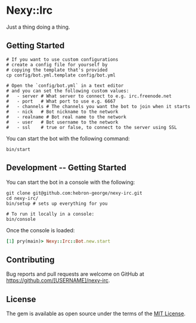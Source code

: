 # Nexy::Irc
Just a thing doing a thing.

## Getting Started
```shell
# If you want to use custom configurations
# create a config file for yourself by 
# copying the template that's provided
cp config/bot.yml.template config/bot.yml

# Open the `config/bot.yml` in a text editor
# and you can set the following custom values:
#   - server # What server to connect to e.g. irc.freenode.net
#   - port   # What port to use e.g. 6667
#   - channels # The channels you want the bot to join when it starts
#   - nick   # Bot nickname to the network
#   - realname # Bot real name to the network
#   - user   # Bot username to the network
#   - ssl    # true or false, to connect to the server using SSL
```

You can start the bot with the following command:
```shell
bin/start
```

## Development -- Getting Started
You can start the bot in a console with the following:

```shell
git clone git@github.com:hebron-george/nexy-irc.git
cd nexy-irc/
bin/setup # sets up everything for you

# To run it locally in a console:
bin/console  
```

Once the console is loaded:

```ruby                                                  
[1] pry(main)> Nexy::Irc::Bot.new.start
```

## Contributing

Bug reports and pull requests are welcome on GitHub at https://github.com/[USERNAME]/nexy-irc.

## License

The gem is available as open source under the terms of the [MIT License](https://opensource.org/licenses/MIT).

